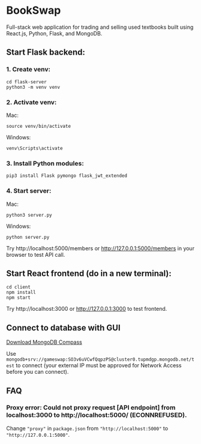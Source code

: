 # BookSwap

Full-stack web application for trading and selling used textbooks built using React.js, Python, Flask, and MongoDB.

## Start Flask backend:
### 1. Create venv:
```
cd flask-server
python3 -m venv venv
```
### 2. Activate venv:
Mac:
```
source venv/bin/activate
```
Windows:
```
venv\Scripts\activate
```

### 3. Install Python modules:
```
pip3 install Flask pymongo flask_jwt_extended
```
### 4. Start server:
Mac:
```
python3 server.py
```
Windows:
```
python server.py
```

Try http://localhost:5000/members or http://127.0.0.1:5000/members in your browser to test API call.

## Start React frontend (do in a new terminal):
```
cd client
npm install
npm start
```
Try http://localhost:3000 or http://127.0.0.1:3000 to test frontend.

## Connect to database with GUI
[Download MongoDB Compass](https://www.mongodb.com/try/download/compass)

Use `mongodb+srv://gameswap:SO3v6uVCwfQqpzPS@cluster0.tupmdgp.mongodb.net/test` to connect (your external IP must be approved for Network Access before you can connect).

## FAQ
### Proxy error: Could not proxy request [API endpoint] from localhost:3000 to http://localhost:5000/ (ECONNREFUSED).
Change `"proxy"` in `package.json` from `"http://localhost:5000"` to `"http://127.0.0.1:5000"`.
